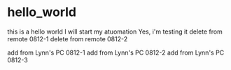 # hello_world
this is a hello world
I will start my atuomation
Yes, i'm testing it
delete from remote 0812-1
delete from remote 0812-2


add from Lynn's PC 0812-1
add from Lynn's PC 0812-2
add from Lynn's PC 0812-3
